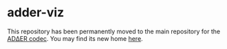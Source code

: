 # adder-viz

This repository has been permanently moved to the main repository for the [ADΔER codec](https://github.com/ac-freeman/adder-codec-rs/). You may find its new home [here](https://github.com/ac-freeman/adder-codec-rs/tree/main/adder-viz).
